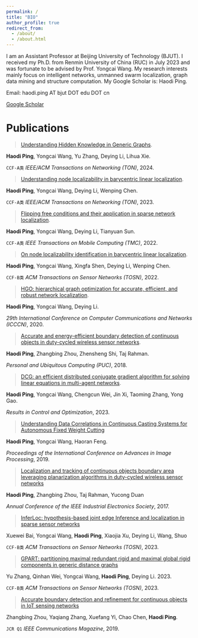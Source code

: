 ```yaml
---
permalink: /
title: "BIO"
author_profile: true
redirect_from: 
  - /about/
  - /about.html
---
```

I am an Assistant Professor at Beijing University of Technology (BJUT). I received my Ph.D. from Renmin University of China (RUC) in July 2023 and was fortunate to be advised by Prof. Yongcai Wang. 
My research interests mainly focus on intelligent networks, unmanned swarm localization, graph data mining and structure computation. My Google Scholar is: Haodi Ping.

Email: haodi.ping AT bjut DOT edu DOT cn

[Google Scholar](https://scholar.google.com/citations?user=jACI6bcAAAAJ&hl=zh-CN&oi=ao)

Publications
======

> [Understanding Hidden Knowledge in Generic Graphs](https://ieeexplore.ieee.org/abstract/document/10440589/).

  **Haodi Ping**, Yongcai Wang, Yu Zhang, Deying Li, Lihua Xie.

  `CCF-A类` *IEEE/ACM Transactions on Networking (TON)*, 2024.

> [Understanding node localizability in barycentric linear localization](https://ieeexplore.ieee.org/abstract/document/9941502).

  **Haodi Ping**, Yongcai Wang, Deying Li, Wenping Chen. 
  
  `CCF-A类` *IEEE/ACM Transactions on Networking (TON)*, 2023.
  
> [Flipping free conditions and their application in sparse network localization](https://ieeexplore.ieee.org/abstract/document/9165000).

  **Haodi Ping**, Yongcai Wang, Deying Li, Tianyuan Sun.
  
  `CCF-A类` *IEEE Transactions on Mobile Computing (TMC)*, 2022.
  
>  [On node localizability identification in barycentric linear localization](https://dl.acm.org/doi/abs/10.1145/3547143).

  **Haodi Ping**, Yongcai Wang, Xingfa Shen, Deying Li, Wenping Chen.
  
  `CCF-B类` *ACM Transactions on Sensor Networks (TOSN)*, 2022.
  
> [HGO: hierarchical graph optimization for accurate, efficient, and robust network localization](https://ieeexplore.ieee.org/abstract/document/9209620).

  **Haodi Ping**, Yongcai Wang, Deying Li. 
  
  *29th International Conference on Computer Communications and Networks (ICCCN)*, 2020.
  
> [Accurate and energy-efficient boundary detection of continuous objects in duty-cycled wireless sensor networks](https://link.springer.com/article/10.1007/s00779-018-1119-4).

  **Haodi Ping**, Zhangbing Zhou, Zhensheng Shi, Taj Rahman. 
  
  *Personal and Ubiquitous Computing (PUC)*, 2018.
  
> [DCG: an efficient distributed conjugate gradient algorithm for solving linear equations in multi-agent networks](https://www.sciencedirect.com/science/article/pii/S2666720723000152).

  **Haodi Ping**, Yongcai Wang, Chengcun Wei, Jin Xi, Taoming Zhang, Yong Gao.
  
  *Results in Control and Optimization*, 2023. 

> [Understanding Data Correlations in Continuous Casting Systems for Autonomous Fixed Weight Cutting]()

   **Haodi Ping**, Yongcai Wang, Haoran Feng.

   *Proceedings of the International Conference on Advances in Image Processing*, 2019.

> [Localization and tracking of continuous objects boundary area leveraging planarization algorithms in duty-cycled wireless sensor networks]()

  **Haodi Ping**, Zhangbing Zhou, Taj Rahman, Yucong Duan
  
  *Annual Conference of the IEEE Industrial Electronics Society*, 2017.

> [InferLoc: hypothesis-based joint edge Inference and localization in sparse sensor networks]()

  Xuewei Bai, Yongcai Wang, **Haodi Ping**, Xiaojia Xu, Deying Li, Wang, Shuo

  `CCF-B类` *ACM Transactions on Sensor Networks (TOSN)*, 2023.

> [GPART: partitioning maximal redundant rigid and maximal global rigid components in generic distance graphs]()

  Yu Zhang, Qinhan Wei, Yongcai Wang, **Haodi Ping**, Deying Li. 2023.

  `CCF-B类` *ACM Transactions on Sensor Networks (TOSN)*, 2023.


> [Accurate boundary detection and refinement for continuous objects in IoT sensing networks]()

  Zhangbing Zhou, Yaqiang Zhang, Xuefang Yi, Chao Chen, **Haodi Ping**.
 
 `JCR Q1` *IEEE Communications Magazine*, 2019.
  

